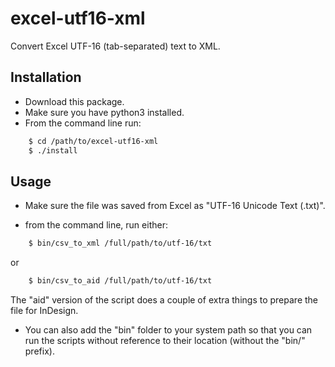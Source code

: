 # excel-utf16-xml
Convert Excel UTF-16 (tab-separated) text to XML.

## Installation
* Download this package. 
* Make sure you have python3 installed.
* From the command line run:
```bash
    $ cd /path/to/excel-utf16-xml
    $ ./install
```

## Usage
* Make sure the file was saved from Excel as "UTF-16 Unicode Text (.txt)".

* from the command line, run either:
```bash
    $ bin/csv_to_xml /full/path/to/utf-16/txt
```
or
```bash
    $ bin/csv_to_aid /full/path/to/utf-16/txt
```
The "aid" version of the script does a couple of extra things to prepare the file for InDesign.

* You can also add the "bin" folder to your system path so that you can run the scripts without reference to their location (without the "bin/" prefix).